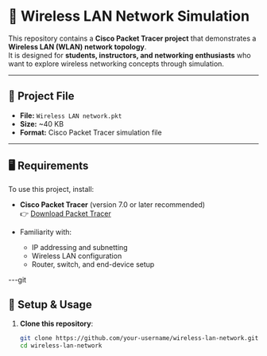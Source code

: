 # 📡 Wireless LAN Network Simulation

This repository contains a **Cisco Packet Tracer project** that demonstrates a **Wireless LAN (WLAN) network topology**.  
It is designed for **students, instructors, and networking enthusiasts** who want to explore wireless networking concepts through simulation.

---

## 📂 Project File
- **File:** `Wireless LAN network.pkt`  
- **Size:** ~40 KB  
- **Format:** Cisco Packet Tracer simulation file  

---

## 🖥️ Requirements
To use this project, install:

- **Cisco Packet Tracer** (version 7.0 or later recommended)  
  👉 [Download Packet Tracer](https://www.netacad.com/courses/packet-tracer)  

- Familiarity with:
  - IP addressing and subnetting  
  - Wireless LAN configuration  
  - Router, switch, and end-device setup  

---git

## 🚀 Setup & Usage
1. **Clone this repository**:
   ```bash
   git clone https://github.com/your-username/wireless-lan-network.git
   cd wireless-lan-network
